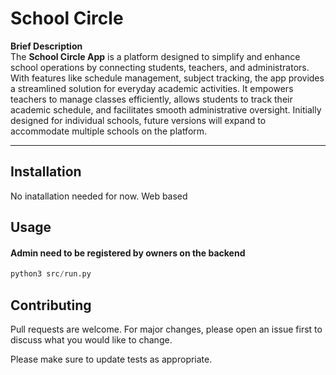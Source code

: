 # School Circle

**Brief Description**  
The **School Circle App** is a platform designed to simplify and enhance school operations by connecting students, teachers, and administrators. With features like schedule management, subject tracking, the app provides a streamlined solution for everyday academic activities. It empowers teachers to manage classes efficiently, allows students to track their academic schedule, and facilitates smooth administrative oversight. Initially designed for individual schools, future versions will expand to accommodate multiple schools on the platform.

---

## Installation

No inatallation needed for now. Web based


## Usage
#### Admin need to be registered by owners on the backend

```python
python3 src/run.py
```

## Contributing

Pull requests are welcome. For major changes, please open an issue first
to discuss what you would like to change.

Please make sure to update tests as appropriate.

